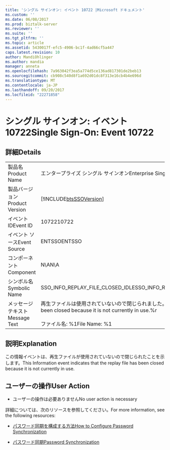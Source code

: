 ```yaml
---
title: 'シングル サインオン: イベント 10722 |Microsoft ドキュメント'
ms.custom: ''
ms.date: 06/08/2017
ms.prod: biztalk-server
ms.reviewer: ''
ms.suite: ''
ms.tgt_pltfrm: ''
ms.topic: article
ms.assetid: 5430017f-efc5-4906-bc1f-4ad66cf5a447
caps.latest.revision: 10
author: MandiOhlinger
ms.author: mandia
manager: anneta
ms.openlocfilehash: 7a963042f3ea5a774d5ce136ad817301de2beb13
ms.sourcegitcommit: cb908c540d8f1a692d01dc8f313e16cb4b4e696d
ms.translationtype: MT
ms.contentlocale: ja-JP
ms.lasthandoff: 09/20/2017
ms.locfileid: "22271858"
---
```

# <a name="single-sign-on-event-10722"></a><span data-ttu-id="5c11f-102">シングル サインオン: イベント 10722</span><span class="sxs-lookup"><span data-stu-id="5c11f-102">Single Sign-On: Event 10722</span></span>
## <a name="details"></a><span data-ttu-id="5c11f-103">詳細</span><span class="sxs-lookup"><span data-stu-id="5c11f-103">Details</span></span>  
  
|||  
|-|-|  
|<span data-ttu-id="5c11f-104">製品名</span><span class="sxs-lookup"><span data-stu-id="5c11f-104">Product Name</span></span>|<span data-ttu-id="5c11f-105">エンタープライズ シングル サインオン</span><span class="sxs-lookup"><span data-stu-id="5c11f-105">Enterprise Single Sign-On</span></span>|  
|<span data-ttu-id="5c11f-106">製品バージョン</span><span class="sxs-lookup"><span data-stu-id="5c11f-106">Product Version</span></span>|[!INCLUDE[btsSSOVersion](../includes/btsssoversion-md.md)]|  
|<span data-ttu-id="5c11f-107">イベント ID</span><span class="sxs-lookup"><span data-stu-id="5c11f-107">Event ID</span></span>|<span data-ttu-id="5c11f-108">10722</span><span class="sxs-lookup"><span data-stu-id="5c11f-108">10722</span></span>|  
|<span data-ttu-id="5c11f-109">イベント ソース</span><span class="sxs-lookup"><span data-stu-id="5c11f-109">Event Source</span></span>|<span data-ttu-id="5c11f-110">ENTSSO</span><span class="sxs-lookup"><span data-stu-id="5c11f-110">ENTSSO</span></span>|  
|<span data-ttu-id="5c11f-111">コンポーネント</span><span class="sxs-lookup"><span data-stu-id="5c11f-111">Component</span></span>|<span data-ttu-id="5c11f-112">N\A</span><span class="sxs-lookup"><span data-stu-id="5c11f-112">N\A</span></span>|  
|<span data-ttu-id="5c11f-113">シンボル名</span><span class="sxs-lookup"><span data-stu-id="5c11f-113">Symbolic Name</span></span>|<span data-ttu-id="5c11f-114">SSO_INFO_REPLAY_FILE_CLOSED_IDLE</span><span class="sxs-lookup"><span data-stu-id="5c11f-114">SSO_INFO_REPLAY_FILE_CLOSED_IDLE</span></span>|  
|<span data-ttu-id="5c11f-115">メッセージ テキスト</span><span class="sxs-lookup"><span data-stu-id="5c11f-115">Message Text</span></span>|<span data-ttu-id="5c11f-116">再生ファイルは使用されていないので閉じられました。%r</span><span class="sxs-lookup"><span data-stu-id="5c11f-116">The replay file has been closed because it is not currently in use.%r</span></span><br /><br /> <span data-ttu-id="5c11f-117">ファイル名: %1</span><span class="sxs-lookup"><span data-stu-id="5c11f-117">File Name: %1</span></span>|  
  
## <a name="explanation"></a><span data-ttu-id="5c11f-118">説明</span><span class="sxs-lookup"><span data-stu-id="5c11f-118">Explanation</span></span>  
 <span data-ttu-id="5c11f-119">この情報イベントは、再生ファイルが使用されていないので閉じられたことを示します。</span><span class="sxs-lookup"><span data-stu-id="5c11f-119">This Information event indicates that the replay file has been closed because it is not currently in use.</span></span>  
  
## <a name="user-action"></a><span data-ttu-id="5c11f-120">ユーザーの操作</span><span class="sxs-lookup"><span data-stu-id="5c11f-120">User Action</span></span>  
  
-   <span data-ttu-id="5c11f-121">ユーザーの操作は必要ありません</span><span class="sxs-lookup"><span data-stu-id="5c11f-121">No user action is necessary</span></span>  
  
 <span data-ttu-id="5c11f-122">詳細については、次のリソースを参照してください。</span><span class="sxs-lookup"><span data-stu-id="5c11f-122">For more information, see the following resources:</span></span>  
  
-   [<span data-ttu-id="5c11f-123">パスワード同期を構成する方法</span><span class="sxs-lookup"><span data-stu-id="5c11f-123">How to Configure Password Synchronization</span></span>](../core/how-to-configure-password-synchronization.md)  
  
-   [<span data-ttu-id="5c11f-124">パスワード同期</span><span class="sxs-lookup"><span data-stu-id="5c11f-124">Password Synchronization</span></span>](../core/password-synchronization2.md)